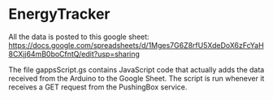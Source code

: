 # EnergyTracker
All the data is posted to this google sheet:
https://docs.google.com/spreadsheets/d/1Mges7G6Z8rfU5XdeDoX6zFcYaH8CXjj64mB0boCfntQ/edit?usp=sharing

The file gappsScript.gs contains JavaScript code that actually adds the data received from the Arduino to the Google Sheet. The script is run whenever it receives a GET request from the PushingBox service.
